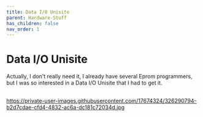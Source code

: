 ```yaml
---
title: Data I/O Unisite
parent: Hardware-Stuff
has_children: false
nav_order: 1
---
```


# Data I/O Unisite 

Actually, I don't really need it, I already have several Eprom programmers, but I was so interested in a Data I/O Unisite that I had to get it. 

## 

https://private-user-images.githubusercontent.com/17674324/326290794-b2d7cdae-cfd4-4832-ac6a-dc181c72034d.jpg
